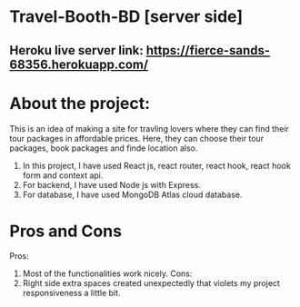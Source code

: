 # Travel-Booth-BD [server side]
## Heroku live server link: https://fierce-sands-68356.herokuapp.com/

# About the project: 
This is an idea of making a site for travling lovers where they can find their tour packages in affordable prices. Here, they can choose their tour packages, book packages and finde location also.

1. In this project, I have used React js, react router, react hook, react hook form and context api.
2. For backend, I have used Node js with Express.
3. For database, I have used MongoDB Atlas cloud database.

# Pros and Cons
Pros: 
1. Most of the functionalities work nicely.
Cons: 
1. Right side extra spaces created unexpectedly that violets my project responsiveness a little bit. 
